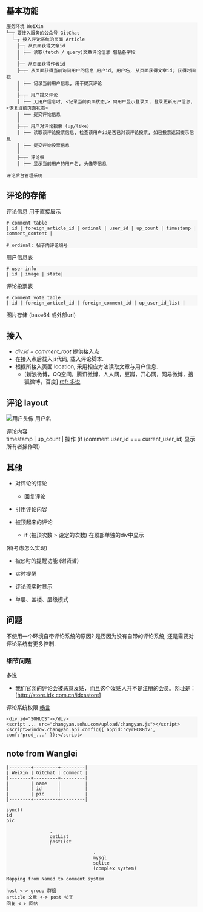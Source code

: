 <!-- -*-mode:markdown-*- -->

## 基本功能
```
服务环境 WeiXin
└─┬ 要接入服务的公众号 GitChat
  └─┬ 接入评论系统的页面 Article
    ├─┬ 从页面获得文章id
    │ ├── 读取(fetch / query)文章评论信息 包括各字段
    │
    ├── 从页面获得作者id
    ├─┬─ 从页面获得当前访问用户的信息 用户id, 用户名, 从页面获得文章id; 获得时间戳
    │ ├── 记录当前用户信息, 用于提交评论
    │
    ├─┬─ 用户提交评论
    │ ├── 无用户信息时, <记录当前页面状态,> 向用户显示登录页, 登录更新用户信息, <恢复当前页面状态>
    │ └── 提交评论信息
    │
    ├─┬─ 用户对评论投票 (up/like)
    │ ├── 读取该评论投票信息, 检查该用户id是否已对该评论投票, 如已投票返回提示信息
    │ ├── 提交评论投票信息
    │
    ├─┬─ 评论框
    │ ├── 显示当前用户的用户名, 头像等信息
    
评论后台管理系统

```

## 评论的存储
评论信息 用于直接展示
```
# comment table
| id | foreign_article_id | ordinal | user_id | up_count | timestamp | comment_content |

# ordinal: 帖子内评论编号
```

用户信息表
```
# user info
| id | image | state|
```

评论投票表
```
# comment_vote table
| id | foreign_articel_id | foreign_comment_id | up_user_id_list |
```

图片存储 (base64 或外部url)


## 接入
- *div.id = comment_root* 提供接入点
- 在接入点后载入js代码, 载入评论脚本.
- 根据所接入页面 location, 采用相应方法读取文章与用户信息.
    - \[新浪微博，QQ空间，腾讯微博，人人网，豆瓣，开心网，网易微博，搜狐微博，百度\] [ref: 多说](http://duoshuo.com/features/?feature_id=0)


## 评论 layout
<img alt='用户头像' style='width:128px,height:128px'> 用户名<br>

评论内容<br>
timestamp | up\_count | 操作 (if (comment.user\_id === current\_user\_id) 显示所有者操作项)


## 其他
- 对评论的评论
    - 回复评论

- 引用评论内容

- 被顶起来的评论 
    - if (被顶次数 > 设定的次数) 在顶部单独的div中显示
    

(待考虑怎么实现)
- 被@时的提醒功能 (谢贤哲)

- 实时提醒
- 评论流实时显示
- 单层、盖楼、层级模式


## 问题

不使用一个环境自带评论系统的原因?
是否因为没有自带的评论系统, 还是需要对评论系统有更多控制.

### 细节问题

多说
- 我们官网的评论会被恶意发贴，而且这个发贴人并不是注册的会员。网址是：[http://store.idx.com.cn/idxsstore]

评论系统权限
[畅言](http://changyan.kuaizhan.com/static/help/)
```
<div id="SOHUCS"></div>
<script ... src="changyan.sohu.com/upload/changyan.js"></script>
<script>window.changyan.api.config({ appid:'cyrHC88dv', conf:'prod_...' });</script>
```

## note from Wanglei
```
|--------+---------+---------|
| WeiXin | GitChat | Comment |
|--------+---------+---------|
|        | name    |         |
|        | id      |         |
|        | pic     |         |
|--------+---------+---------|

sync()
id
pic

                .
                getList
                postList

                                .
                                mysql
                                sqlite
                                (complex system)

Mapping from Named to comment system

host <-> group 群组
article 文章 <-> post 帖子
回复 <-> 回帖
```

<style>
    pre { background: #f7f7f7 }
</style>

